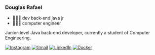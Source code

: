### Douglas Rafael

- 👩🏻‍💻 dev back-end java jr
- 👩🏻‍💻 computer engineer

Junior-level Java back-end developer, currently a student of Computer Engineering.

<div> 
 
  <a href="https://www.instagram.com/douglasrmsantos">![Instagram](https://img.shields.io/badge/Instagram-%23E4405F.svg?style=for-the-badge&logo=Instagram&logoColor=white)</a>
  <a href = "mailto:douglas.santos.java@gmail.com">![Gmail](https://img.shields.io/badge/Gmail-D14836?style=for-the-badge&logo=gmail&logoColor=white)</a>
  <a href="https://www.linkedin.com/in/douglasrmsantos/">![LinkedIn](https://img.shields.io/badge/linkedin-%230077B5.svg?style=for-the-badge&logo=linkedin&logoColor=white)</a> 
  <a href="https://hub.docker.com/repositories/douglasrmsantos">![Docker](https://img.shields.io/badge/Docker-2CA5E0?style=for-the-badge&logo=docker&logoColor=white)</a>

</div>
